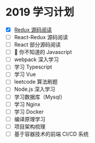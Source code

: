 # 2019 学习计划

- [x] <a href='https://github.com/Zwe1/19plan/blob/master/%20Redux/%E6%BA%90%E7%A0%81%E9%98%85%E8%AF%BB.md'>Redux 源码阅读</a>
- [ ] React-Redux 源码阅读
- [ ] React 部分源码阅读
- [ ]  你不知道的 Javascript
- [ ] webpack 深入学习
- [ ] 学习 Typescript
- [ ] 学习 Vue
- [ ] leetcode 算法刷题
- [ ] Node.js 深入学习
- [ ] 学习数据库（Mysql）
- [ ] 学习 Nginx
- [ ] 学习 Docker
- [ ] 编译原理学习
- [ ] 项目架构梳理
- [ ] 基于容器技术的前端 CI/CD 系统
